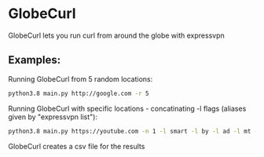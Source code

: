 # GlobeCurl

GlobeCurl lets you run curl from around the globe with expressvpn

## Examples:
Running GlobeCurl from 5 random locations:
 
 ```sh
 python3.8 main.py http://google.com -r 5
```

Running GlobeCurl with specific locations - concatinating -l flags (aliases given by "expressvpn list"):

```sh
python3.8 main.py https://youtube.com -n 1 -l smart -l by -l ad -l mt -l usny
```

GlobeCurl creates a csv file for the results


